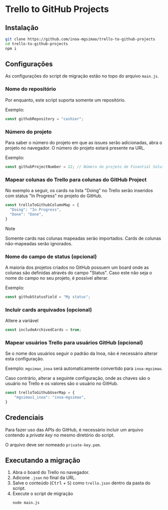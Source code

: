 # Trello to GitHub Projects

## Instalação

```bash
git clone https://github.com/inoa-mgsimao/trello-to-github-projects
cd trello-to-github-projects
npm i
```

## Configurações

As configurações do script de migração estão no topo do arquivo `main.js`.

### Nome do repositório

Por enquanto, este script suporta somente um repositório.

Exemplo:

```js
const githubRepository = "cashier";
```

### Número do projeto

Para saber o número do projeto em que as issues serão adicionadas, abra o projeto no navegador. O número do projeto estará presente na URL.

Exemplo:

```js
const githubProjectNumber = 22; // Número do projeto de Finantial Solutions
```

### Mapear colunas do Trello para colunas do GitHub Project

No exemplo a seguir, os cards na lista "Doing" no Trello serão inseridos com status "In Progress" no projeto do GitHub.

```js
const trelloToGithubColumnMap = {
  "Doing": "In Progress",
  "Done": "Done",
}
```

> [!NOTE]  
> Somente cards nas colunas mapeadas serão importados. Cards de colunas não-mapeadas serão ignorados.

### Nome do campo de status (opcional)

A maioria dos projetos criados no GitHub possuem um board onde as colunas são definidas através do campo "Status". Caso este não seja o nome do campo no seu projeto, é possível alterar.

Exemplo:

```js
const githubStatusField = "My status";
```

### Incluir cards arquivados (opcional)

Altere a variável
```js
const includeArchivedCards = true;
```

### Mapear usuários Trello para usuários GitHub (opcional)

Se o nome dos usuários seguir o padrão da Inoa, não é necessário alterar esta configuração.

Exemplo: `mgsimao_inoa` será automaticamente convertido para `inoa-mgsimao`.

Caso contrário, alterar a seguinte configuração, onde as chaves são o usuário no Trello e os valores são o usuário no GitHub.

```js
const trelloToGithubUserMap = {
    "mgsimao1_inoa": "inoa-mgsimao",
}
```

## Credenciais

Para fazer uso das APIs do GitHub, é necessário incluir um arquivo contendo a *private key* no mesmo diretório do script.

O arquivo deve ser nomeado `private-key.pem`.

## Executando a migração

1. Abra o board do Trello no navegador.
2. Adicone `.json` no final da URL.
3. Salve o conteúdo (<kbd>Ctrl</kbd> + <kbd>S</kbd>) como `trello.json` dentro da pasta do script.
1. Execute o script de migração 
    ```bash
    node main.js
    ```